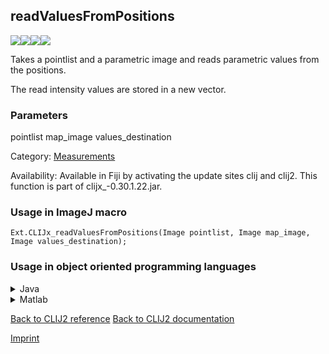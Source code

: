 ## readValuesFromPositions
<img src="images/mini_empty_logo.png"/><img src="images/mini_empty_logo.png"/><img src="images/mini_clijx_logo.png"/><img src="images/mini_empty_logo.png"/>

Takes a pointlist and a parametric image and reads parametric values from the positions.

The read intensity values are stored in a new vector.

### Parameters

pointlist
map_image
values_destination

Category: [Measurements](https://clij.github.io/clij2-docs/reference__measurement)

Availability: Available in Fiji by activating the update sites clij and clij2.
This function is part of clijx_-0.30.1.22.jar.

### Usage in ImageJ macro
```
Ext.CLIJx_readValuesFromPositions(Image pointlist, Image map_image, Image values_destination);
```


### Usage in object oriented programming languages



<details>

<summary>
Java
</summary>
<pre class="highlight">// init CLIJ and GPU
import net.haesleinhuepf.clijx.CLIJx;
import net.haesleinhuepf.clij.clearcl.ClearCLBuffer;
CLIJx clijx = CLIJx.getInstance();

// get input parameters
ClearCLBuffer pointlist = clijx.push(pointlistImagePlus);
ClearCLBuffer map_image = clijx.push(map_imageImagePlus);
values_destination = clijx.create(pointlist);
</pre>

<pre class="highlight">
// Execute operation on GPU
clijx.readValuesFromPositions(pointlist, map_image, values_destination);
</pre>

<pre class="highlight">
// show result
values_destinationImagePlus = clijx.pull(values_destination);
values_destinationImagePlus.show();

// cleanup memory on GPU
clijx.release(pointlist);
clijx.release(map_image);
clijx.release(values_destination);
</pre>

</details>



<details>

<summary>
Matlab
</summary>
<pre class="highlight">% init CLIJ and GPU
clijx = init_clatlabx();

% get input parameters
pointlist = clijx.pushMat(pointlist_matrix);
map_image = clijx.pushMat(map_image_matrix);
values_destination = clijx.create(pointlist);
</pre>

<pre class="highlight">
% Execute operation on GPU
clijx.readValuesFromPositions(pointlist, map_image, values_destination);
</pre>

<pre class="highlight">
% show result
values_destination = clijx.pullMat(values_destination)

% cleanup memory on GPU
clijx.release(pointlist);
clijx.release(map_image);
clijx.release(values_destination);
</pre>

</details>



[Back to CLIJ2 reference](https://clij.github.io/clij2-docs/reference)
[Back to CLIJ2 documentation](https://clij.github.io/clij2-docs)

[Imprint](https://clij.github.io/imprint)
